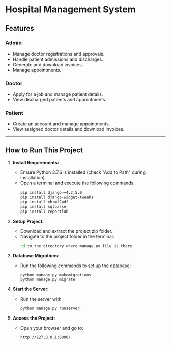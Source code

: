 # Hospital Management System

## Features

### Admin
- Manage doctor registrations and approvals.
- Handle patient admissions and discharges.
- Generate and download invoices.
- Manage appointments.

### Doctor
- Apply for a job and manage patient details.
- View discharged patients and appointments.

### Patient
- Create an account and manage appointments.
- View assigned doctor details and download invoices.

---

## How to Run This Project

1. **Install Requirements:**
   - Ensure Python 3.7.6 is installed (check "Add to Path" during installation).
   - Open a terminal and execute the following commands:
     ```bash
     pip install django>=4.2,5.0
     pip install django-widget-tweaks
     pip install xhtml2pdf
     pip install sqlparse
     pip install reportlab
     ```

2. **Setup Project:**
   - Download and extract the project zip folder.
   - Navigate to the project folder in the terminal:
     ```bash
     cd to the directory where manage.py file is there 
     ```

3. **Database Migrations:**
   - Run the following commands to set up the database:
     ```bash
     python manage.py makemigrations
     python manage.py migrate
     ```

4. **Start the Server:**
   - Run the server with:
     ```bash
     python manage.py runserver
     ```

5. **Access the Project:**
   - Open your browser and go to:
     ```
     http://127.0.0.1:8000/
     ```




